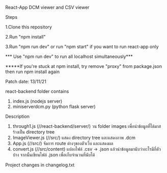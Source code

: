 React-App
DCM viewer and CSV viewer

Steps

  1.Clone this repository
  
  2.Run "npm install"
  
  3.Run "npm run dev" or run "npm start" if you want to run react-app only
  
*** Use "npm run dev" to run all localhost simultaneously***

*****If you're stuck at npm install, try remove "proxy" from package.json then run npm install again

Patch date: 13/11/21

react-backend folder contains
  1. index.js (nodejs server)
  2. miniserverdcm.py (python flask server)

Description
  1. through1.js (//react-backend/server/) วน folder images เพื่อนำข้อมูลที่ได้มาสร้างเป็น directory tree
  2. ImageViewer.js (//src/) แสดง directory tree และแสดงภาพ .dcm
  3. App.js (//src/) จัดการ route ต่างๆของตัวเว็บ และแสดงผล
  4. convert.js (//src/content) แปลงไฟล์ .csv -> .json แล้วนำข้อมูลมานับว่าอะไรมีกี่ตัวบ้าง จากนั้นเขียนไฟล์ .json เพื่อเก็บจำนวนที่นับได้


Project changes in changelog.txt

